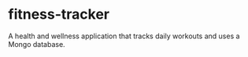 # fitness-tracker
A health and wellness application that tracks daily workouts and uses a Mongo database.
